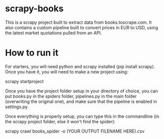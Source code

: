 # scrapy-books
This is a scrapy project built to extract data from books.toscrape.com. It also contains a custom pipeline built to convert prices in EUR to USD, using the latest market quotations pulled from an API.

# How to run it
For starters, you will need python and scrapy installed (pip install scrapy). Once you have it, you will need to make a new project using:

scrapy startproject

Once you have the project folder setup in your directory of choice, you can put books.py in the spiders folder, pipelines.py in the main folder (overwriting the original one), and make sure that the pipeline is enabled in settings.py.

Once everything is properly setup, you can type this in the commandline (in the scrapy project folder, else it won't find the spider):

scrapy crawl books_spider -o (YOUR OUTPUT FILENAME HERE).csv
